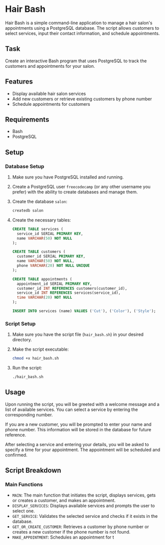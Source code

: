 # Hair Bash

Hair Bash is a simple command-line application to manage a hair salon's appointments using a PostgreSQL database. The script allows customers to select services, input their contact information, and schedule appointments.

## Task

Create an interactive Bash program that uses PostgreSQL to track the customers and appointments for your salon.

## Features

- Display available hair salon services
- Add new customers or retrieve existing customers by phone number
- Schedule appointments for customers

## Requirements

- Bash
- PostgreSQL

## Setup

### Database Setup

1. Make sure you have PostgreSQL installed and running.
2. Create a PostgreSQL user `freecodecamp` (or any other username you prefer) with the ability to create databases and manage them.
3. Create the database `salon`:

    ```sh
    createdb salon
    ```

4. Create the necessary tables:

    ```sql
    CREATE TABLE services (
      service_id SERIAL PRIMARY KEY,
      name VARCHAR(50) NOT NULL
    );

    CREATE TABLE customers (
      customer_id SERIAL PRIMARY KEY,
      name VARCHAR(50) NOT NULL,
      phone VARCHAR(20) NOT NULL UNIQUE
    );

    CREATE TABLE appointments (
      appointment_id SERIAL PRIMARY KEY,
      customer_id INT REFERENCES customers(customer_id),
      service_id INT REFERENCES services(service_id),
      time VARCHAR(20) NOT NULL
    );

    INSERT INTO services (name) VALUES ('Cut'), ('Color'), ('Style');
    ```

### Script Setup

1. Make sure you have the script file (`hair_bash.sh`) in your desired directory.
2. Make the script executable:

    ```sh
    chmod +x hair_bash.sh
    ```

3. Run the script:

    ```sh
    ./hair_bash.sh
    ```

## Usage

Upon running the script, you will be greeted with a welcome message and a list of available services. You can select a service by entering the corresponding number.

If you are a new customer, you will be prompted to enter your name and phone number. This information will be stored in the database for future reference.

After selecting a service and entering your details, you will be asked to specify a time for your appointment. The appointment will be scheduled and confirmed.

## Script Breakdown

### Main Functions

- `MAIN`: The main function that initiates the script, displays services, gets or creates a customer, and makes an appointment.
- `DISPLAY_SERVICES`: Displays available services and prompts the user to select one.
- `GET_SERVICE`: Validates the selected service and checks if it exists in the database.
- `GET_OR_CREATE_CUSTOMER`: Retrieves a customer by phone number or creates a new customer if the phone number is not found.
- `MAKE_APPOINTMENT`: Schedules an appointment for t
